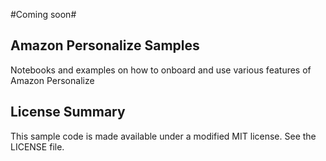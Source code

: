 #Coming soon#

## Amazon Personalize Samples

Notebooks and examples on how to onboard and use various features of Amazon Personalize

## License Summary

This sample code is made available under a modified MIT license. See the LICENSE file.
